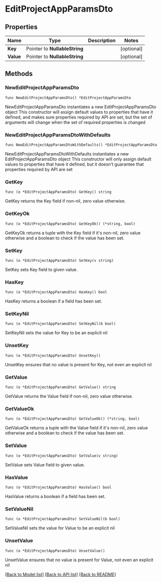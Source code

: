 # EditProjectAppParamsDto

## Properties

Name | Type | Description | Notes
------------ | ------------- | ------------- | -------------
**Key** | Pointer to **NullableString** |  | [optional] 
**Value** | Pointer to **NullableString** |  | [optional] 

## Methods

### NewEditProjectAppParamsDto

`func NewEditProjectAppParamsDto() *EditProjectAppParamsDto`

NewEditProjectAppParamsDto instantiates a new EditProjectAppParamsDto object
This constructor will assign default values to properties that have it defined,
and makes sure properties required by API are set, but the set of arguments
will change when the set of required properties is changed

### NewEditProjectAppParamsDtoWithDefaults

`func NewEditProjectAppParamsDtoWithDefaults() *EditProjectAppParamsDto`

NewEditProjectAppParamsDtoWithDefaults instantiates a new EditProjectAppParamsDto object
This constructor will only assign default values to properties that have it defined,
but it doesn't guarantee that properties required by API are set

### GetKey

`func (o *EditProjectAppParamsDto) GetKey() string`

GetKey returns the Key field if non-nil, zero value otherwise.

### GetKeyOk

`func (o *EditProjectAppParamsDto) GetKeyOk() (*string, bool)`

GetKeyOk returns a tuple with the Key field if it's non-nil, zero value otherwise
and a boolean to check if the value has been set.

### SetKey

`func (o *EditProjectAppParamsDto) SetKey(v string)`

SetKey sets Key field to given value.

### HasKey

`func (o *EditProjectAppParamsDto) HasKey() bool`

HasKey returns a boolean if a field has been set.

### SetKeyNil

`func (o *EditProjectAppParamsDto) SetKeyNil(b bool)`

 SetKeyNil sets the value for Key to be an explicit nil

### UnsetKey
`func (o *EditProjectAppParamsDto) UnsetKey()`

UnsetKey ensures that no value is present for Key, not even an explicit nil
### GetValue

`func (o *EditProjectAppParamsDto) GetValue() string`

GetValue returns the Value field if non-nil, zero value otherwise.

### GetValueOk

`func (o *EditProjectAppParamsDto) GetValueOk() (*string, bool)`

GetValueOk returns a tuple with the Value field if it's non-nil, zero value otherwise
and a boolean to check if the value has been set.

### SetValue

`func (o *EditProjectAppParamsDto) SetValue(v string)`

SetValue sets Value field to given value.

### HasValue

`func (o *EditProjectAppParamsDto) HasValue() bool`

HasValue returns a boolean if a field has been set.

### SetValueNil

`func (o *EditProjectAppParamsDto) SetValueNil(b bool)`

 SetValueNil sets the value for Value to be an explicit nil

### UnsetValue
`func (o *EditProjectAppParamsDto) UnsetValue()`

UnsetValue ensures that no value is present for Value, not even an explicit nil

[[Back to Model list]](../README.md#documentation-for-models) [[Back to API list]](../README.md#documentation-for-api-endpoints) [[Back to README]](../README.md)


